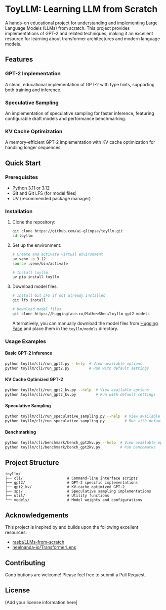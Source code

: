 # ToyLLM: Learning LLM from Scratch

A hands-on educational project for understanding and implementing Large Language Models (LLMs) from scratch. This project provides implementations of GPT-2 and related techniques, making it an excellent resource for learning about transformer architectures and modern language models.

## Features

### GPT-2 Implementation
A clean, educational implementation of GPT-2 with type hints, supporting both training and inference.

### Speculative Sampling
An implementation of speculative sampling for faster inference, featuring configurable draft models and performance benchmarking.

### KV Cache Optimization
A memory-efficient GPT-2 implementation with KV cache optimization for handling longer sequences.

## Quick Start

### Prerequisites

- Python 3.11 or 3.12
- Git and Git LFS (for model files)
- UV (recommended package manager)

### Installation

1. Clone the repository:
   ```bash
   git clone https://github.com/ai-glimpse/toyllm.git
   cd toyllm
   ```

2. Set up the environment:
   ```bash
   # Create and activate virtual environment
   uv venv -p 3.12
   source .venv/bin/activate

   # Install toyllm
   uv pip install toyllm
   ```

3. Download model files:
   ```bash
   # Install Git LFS if not already installed
   git lfs install

   # Download model files
   git clone https://huggingface.co/MathewShen/toyllm-gpt2 models
   ```

   Alternatively, you can manually download the model files from [Hugging Face](https://huggingface.co/MathewShen/toyllm-gpt2/tree/main) and place them in the `toyllm/models` directory.

### Usage Examples

#### Basic GPT-2 Inference
```bash
python toyllm/cli/run_gpt2.py --help  # View available options
python toyllm/cli/run_gpt2.py         # Run with default settings
```

#### KV Cache Optimized GPT-2
```bash
python toyllm/cli/run_gpt2_kv.py --help  # View available options
python toyllm/cli/run_gpt2_kv.py         # Run with default settings
```

#### Speculative Sampling
```bash
python toyllm/cli/run_speculative_sampling.py --help  # View available options
python toyllm/cli/run_speculative_sampling.py         # Run with default settings
```

#### Benchmarking
```bash
python toyllm/cli/benchmark/bench_gpt2kv.py --help  # View available options
python toyllm/cli/benchmark/bench_gpt2kv.py         # Run benchmarks
```

## Project Structure

```
toyllm/
├── cli/                    # Command-line interface scripts
├── gpt2/                   # GPT-2 specific implementations
├── gpt2_kv/                # KV-cache optimized GPT-2
├── sps/                    # Speculative sampling implementations
├── util/                   # Utility functions
└── models/                 # Model weights and configurations
```

## Acknowledgements

This project is inspired by and builds upon the following excellent resources:

- [rasbt/LLMs-from-scratch](https://github.com/rasbt/LLMs-from-scratch)
- [neelnanda-io/TransformerLens](https://github.com/neelnanda-io/TransformerLens)

## Contributing

Contributions are welcome! Please feel free to submit a Pull Request.

## License

[Add your license information here]
